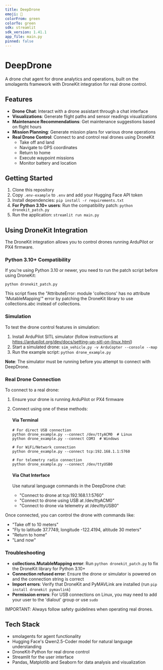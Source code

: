 ```yaml
---
title: DeepDrone
emoji: 🚁
colorFrom: green
colorTo: green
sdk: streamlit
sdk_version: 1.41.1
app_file: main.py
pinned: false
---
```


# DeepDrone

A drone chat agent for drone analytics and operations, built on the smolagents framework with DroneKit integration for real drone control.

## Features

- **Drone Chat**: Interact with a drone assistant through a chat interface
- **Visualizations**: Generate flight paths and sensor readings visualizations
- **Maintenance Recommendations**: Get maintenance suggestions based on flight hours
- **Mission Planning**: Generate mission plans for various drone operations
- **Real Drone Control**: Connect to and control real drones using DroneKit
  - Take off and land
  - Navigate to GPS coordinates
  - Return to home
  - Execute waypoint missions
  - Monitor battery and location

## Getting Started

1. Clone this repository
2. Copy `.env-example` to `.env` and add your Hugging Face API token
3. Install dependencies: `pip install -r requirements.txt`
4. **For Python 3.10+ users**: Run the compatibility patch: `python dronekit_patch.py`
5. Run the application: `streamlit run main.py`

## Using DroneKit Integration

The DroneKit integration allows you to control drones running ArduPilot or PX4 firmware.

### Python 3.10+ Compatibility

If you're using Python 3.10 or newer, you need to run the patch script before using DroneKit:

```
python dronekit_patch.py
```

This script fixes the "AttributeError: module 'collections' has no attribute 'MutableMapping'" error by patching the DroneKit library to use collections.abc instead of collections.

### Simulation

To test the drone control features in simulation:

1. Install ArduPilot SITL simulator (follow instructions at https://ardupilot.org/dev/docs/setting-up-sitl-on-linux.html)
2. Start a simulated drone: `sim_vehicle.py -v ArduCopter --console --map`
3. Run the example script: `python drone_example.py`

**Note**: The simulator must be running before you attempt to connect with DeepDrone.

### Real Drone Connection

To connect to a real drone:

1. Ensure your drone is running ArduPilot or PX4 firmware
2. Connect using one of these methods:

   #### Via Terminal
   
   ```
   # For direct USB connection
   python drone_example.py --connect /dev/ttyACM0  # Linux
   python drone_example.py --connect COM3  # Windows
   
   # For WiFi/Network connection
   python drone_example.py --connect tcp:192.168.1.1:5760
   
   # For telemetry radio connection
   python drone_example.py --connect /dev/ttyUSB0
   ```

   #### Via Chat Interface
   
   Use natural language commands in the DeepDrone chat:
   
   - "Connect to drone at tcp:192.168.1.1:5760"
   - "Connect to drone using USB at /dev/ttyACM0"
   - "Connect to drone via telemetry at /dev/ttyUSB0"

Once connected, you can control the drone with commands like:
- "Take off to 10 meters"
- "Fly to latitude 37.7749, longitude -122.4194, altitude 30 meters"
- "Return to home"
- "Land now"

### Troubleshooting

- **collections.MutableMapping error**: Run `python dronekit_patch.py` to fix the DroneKit library for Python 3.10+
- **Connection refused error**: Ensure the drone or simulator is powered on and the connection string is correct
- **Import errors**: Verify that DroneKit and PyMAVLink are installed (run `pip install dronekit pymavlink`)
- **Permission errors**: For USB connections on Linux, you may need to add your user to the 'dialout' group or use `sudo`

IMPORTANT: Always follow safety guidelines when operating real drones.

## Tech Stack

- smolagents for agent functionality
- Hugging Face's Qwen2.5-Coder model for natural language understanding
- DroneKit-Python for real drone control
- Streamlit for the user interface
- Pandas, Matplotlib and Seaborn for data analysis and visualization
